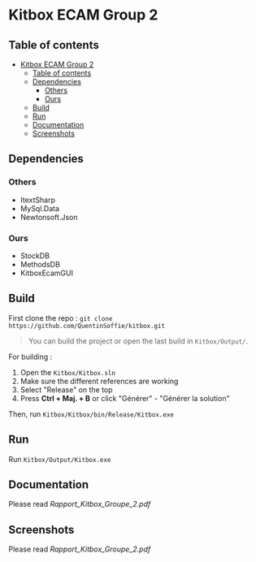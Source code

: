 # Kitbox ECAM Group 2

## Table of contents

- [Kitbox ECAM Group 2](#kitbox-ecam-group-2)
  - [Table of contents](#table-of-contents)
  - [Dependencies](#dependencies)
    - [Others](#others)
    - [Ours](#ours)
  - [Build](#build)
  - [Run](#run)
  - [Documentation](#documentation)
  - [Screenshots](#screenshots)

## Dependencies

### Others

- ItextSharp
- MySql.Data
- Newtonsoft.Json

### Ours

- StockDB
- MethodsDB
- KitboxEcamGUI

## Build

First clone the repo : `git clone https://github.com/QuentinSoffie/kitbox.git`

>You can build the project or open the last build in `Kitbox/Output/`.

For building : 
1. Open the `Kitbox/Kitbox.sln`
2. Make sure the different references are working
3. Select "Release" on the top
4. Press **Ctrl + Maj. + B** or click "Générer" - "Générer la solution"

Then, run `Kitbox/Kitbox/bin/Release/Kitbox.exe`

## Run 

Run `Kitbox/Output/Kitbox.exe`

## Documentation

Please read *Rapport_Kitbox_Groupe_2.pdf*

## Screenshots

Please read *Rapport_Kitbox_Groupe_2.pdf*
